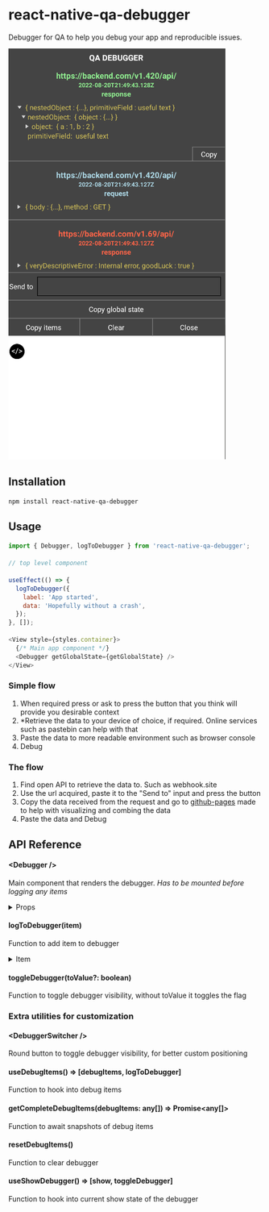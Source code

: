 # react-native-qa-debugger

Debugger for QA to help you debug your app and reproducible issues.

![debugger example](assets/debugger-example.png)

## Installation

```sh
npm install react-native-qa-debugger
```

## Usage

```js
import { Debugger, logToDebugger } from 'react-native-qa-debugger';

// top level component

useEffect(() => {
  logToDebugger({
    label: 'App started',
    data: 'Hopefully without a crash',
  });
}, []);

<View style={styles.container}>
  {/* Main app component */}
  <Debugger getGlobalState={getGlobalState} />
</View>
```

### Simple flow

 1. When required press or ask to press the button that you think will provide you desirable context
 2. *Retrieve the data to your device of choice, if required. Online services such as pastebin can help with that
 3. Paste the data to more readable environment such as browser console
 4. Debug

### The flow

 1. Find open API to retrieve the data to. Such as webhook\.site
 2. Use the url acquired, paste it to the "Send to" input and press the button
 3. Copy the data received from the request and go to [github-pages](https://vladislavmukhamediev.github.io/react-native-qa-debugger/) made to help with visualizing and combing the data
 4. Paste the data and Debug

## API Reference

#### &lt;Debugger />

Main component that renders the debugger. *Has to be mounted before logging any items*

<details>

<summary>Props</summary>

  - getGlobalState?: () => Promise\<any> | any; - fn that returns the global state of the app for snapshots and logging. *can be async*
  - disableSnapshots?: boolean; - flag to disable snapshots (might be useful for performance)
  - sendToDefaultValue?: string; - preset input value for sending
  - hideSwitcher?: boolean; - flag to hide the default switcher in case you want to use your own
  - customSendRequest?: (text: string, debugItems: any[]) => void; - custom fn to send a request with debug items
</details>

#### logToDebugger(item)

Function to add item to debugger

<details>

<summary>Item</summary>

- label | title?: string; - label of the item
- logType?: 'info' | 'success' | 'error' | 'warning'; - type of the item for coloring or the actual color code, fallbacks to 'info'
- type?: string; - info text as metadata to be used later for filtering
- data?: any; - actual data of the item

> If no data provided the whole item will be considered as data field

</details>

#### toggleDebugger(toValue?: boolean)

Function to toggle debugger visibility, without toValue it toggles the flag

### Extra utilities for customization

#### &lt;DebuggerSwitcher />

Round button to toggle debugger visibility, for better custom positioning

#### useDebugItems() => [debugItems, logToDebugger]

Function to hook into debug items

#### getCompleteDebugItems(debugItems: any[]) => Promise<any[]>

Function to await snapshots of debug items

#### resetDebugItems()

Function to clear debugger

#### useShowDebugger() => [show, toggleDebugger]

Function to hook into current show state of the debugger
